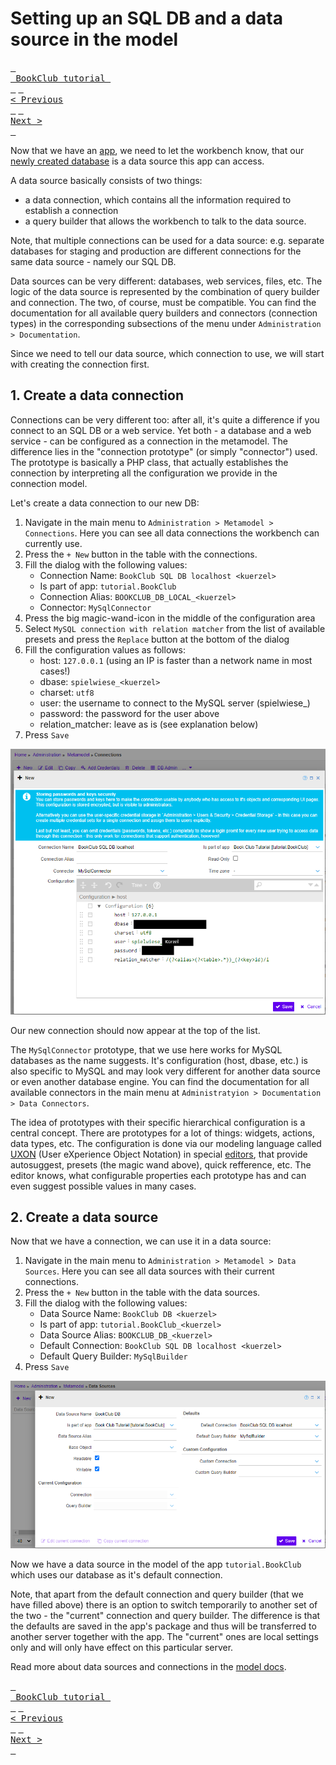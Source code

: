 # Setting up an SQL DB and a data source in the model

[<kbd> <br> BookClub tutorial <br> </kbd>](index.md) [<kbd> <br>< Previous <br> </kbd>](02_Creating_a_new_app.md) [<kbd> <br>Next > <br> </kbd>](04_Generating_a_model_from_an_SQL_schema.md)

Now that we have an [app](02_Creating_a_new_app.md), we need to let the workbench know, that our [newly created database](01_Preparation.md) is a data source this app can access. 

A data source basically consists of two things:
- a data connection, which contains all the information required to establish a connection
- a query builder that allows the workbench to talk to the data source.

Note, that multiple connections can be used for a data source: e.g. separate databases for staging and production are different connections for the same data source - namely our SQL DB.

Data sources can be very different: databases, web services, files, etc. The logic of the data source is represented by the combination of query builder and connection. The two, of course, must be compatible. You can find the documentation for all available query builders and connectors (connection types) in the corresponding subsections of the menu under `Administration > Documentation`.

Since we need to tell our data source, which connection to use, we will start with creating the connection first.

## 1. Create a data connection

Connections can be very different too: after all, it's quite a difference if you connect to an SQL DB or a web service. Yet both - a database and a web service - can be configured as a connection in the metamodel. The difference lies in the "connection prototype" (or simply "connector") used. The prototype is basically a PHP class, that actually establishes the connection by interpreting all the configuration we provide in the connection model. 

Let's create a data connection to our new DB:

1. Navigate in the main menu to `Administration > Metamodel > Connections`. Here you can see all data connections the workbench can currently use.
2. Press the `+ New` button in the table with the connections.
3. Fill the dialog with the following values:
	- Connection Name: `BookClub SQL DB localhost <kuerzel>`
	- Is part of app: `tutorial.BookClub`
	- Connection Alias: `BOOKCLUB_DB_LOCAL_<kuerzel>`
	- Connector: `MySqlConnector`
4. Press the big magic-wand-icon in the middle of the configuration area
5. Select `MySQL connection with relation matcher` from the list of available presets and press the `Replace` button at the bottom of the dialog
6. Fill the configuration values as follows:
	- host: `127.0.0.1` (using an IP is faster than a network name in most cases!)
	- dbase: `spielwiese_<kuerzel>`
	- charset: `utf8`
	- user: the username to connect to the MySQL server (spielwiese_<kuerzel>)
	- password: the password for the user above
	- relation_matcher: leave as is (see explanation below)
7. Press `Save`

![Data Connection](Images/connection.png)

Our new connection should now appear at the top of the list.

The `MySqlConnector` prototype, that we use here works for MySQL databases as the name suggests. It's configuration (host, dbase, etc.) is also specific to MySQL and may look very different for another data source or even another database engine. You can find the documentation for all available connectors in the main menu at `Administratyion > Documentation > Data Connectors`.

The idea of prototypes with their specific hierarchical configuration is a central concept. There are prototypes for a lot of things: widgets, actions, data types, etc. The configuration is done via our modeling language called [UXON](../../Creating_UIs/UXON/index.md) (User eXperience Object Notation) in special [editors](../../Creating_UIs/UXON/Introduction_to_the_UXON_editor.md), that provide autosuggest, presets (the magic wand above), quick refference, etc. The editor knows, what configurable properties each prototype has and can even suggest possible values in many cases.

## 2. Create a data source

Now that we have a connection, we can use it in a data source:

1. Navigate in the main menu to `Administration > Metamodel > Data Sources`. Here you can see all data sources with their current connections.
2. Press the `+ New` button in the table with the data sources.
3. Fill the dialog with the following values:
	- Data Source Name: `BookClub DB <kuerzel>`
	- Is part of app: `tutorial.BookClub_<kuerzel>`
	- Data Source Alias: `BOOKCLUB_DB_<kuerzel>`
	- Default Connection: `BookClub SQL DB localhost <kuerzel>`
	- Default Query Builder: `MySqlBuilder`
4. Press `Save`

![Data Connection](Images/datasource.png)

Now we have a data source in the model of the app `tutorial.BookClub` which uses our database as it's default connection.

Note, that apart from the default connection and query builder (that we have filled above) there is an option to switch temporarily to another set of the two - the "current" connection and query builder. The difference is that the defaults are saved in the app's package and thus will be transferred to another server together with the app. The "current" ones are local settings only and will only have effect on this particular server.

Read more about data sources and connections in the [model docs](../../creating_metamodels/data_sources/index.md).

[<kbd> <br> BookClub tutorial <br> </kbd>](index.md) [<kbd> <br>< Previous <br> </kbd>](02_Creating_a_new_app.md) [<kbd> <br>Next > <br> </kbd>](04_Generating_a_model_from_an_SQL_schema.md)